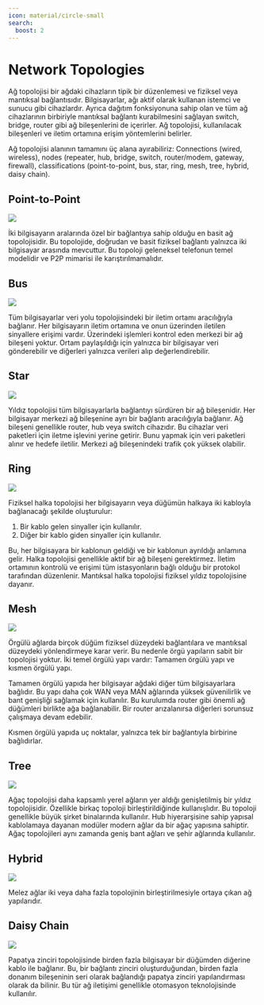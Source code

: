 ```yaml
---
icon: material/circle-small
search:
  boost: 2
---
```


# Network Topologies

Ağ topolojisi bir ağdaki cihazların tipik bir düzenlemesi ve fiziksel veya mantıksal bağlantısıdır. Bilgisayarlar, ağı aktif olarak kullanan istemci ve sunucu gibi cihazlardır. Ayrıca dağıtım fonksiyonuna sahip olan ve tüm ağ cihazlarının birbiriyle mantıksal bağlantı kurabilmesini sağlayan switch, bridge, router gibi ağ bileşenlerini de içerirler. Ağ topolojisi, kullanılacak bileşenleri ve iletim ortamına erişim yöntemlerini belirler.

Ağ topolojisi alanının tamamını üç alana ayırabiliriz: Connections (wired, wireless), nodes (repeater, hub, bridge, switch, router/modem, gateway, firewall), classifications (point-to-point, bus, star, ring, mesh, tree, hybrid, daisy chain).

## Point-to-Point

![](../assets/images/topo-p2p.png)

İki bilgisayarın aralarında özel bir bağlantıya sahip olduğu en basit ağ topolojisidir. Bu topolojide, doğrudan ve basit fiziksel bağlantı yalnızca iki bilgisayar arasında mevcuttur. Bu topoloji geleneksel telefonun temel modelidir ve P2P mimarisi ile karıştırılmamalıdır.

## Bus

![](../assets/images/topo-bus.png)

Tüm bilgisayarlar veri yolu topolojisindeki bir iletim ortamı aracılığıyla bağlanır. Her bilgisayarın iletim ortamına ve onun üzerinden iletilen sinyallere erişimi vardır. Üzerindeki işlemleri kontrol eden merkezi bir ağ bileşeni yoktur. Ortam paylaşıldığı için yalnızca bir bilgisayar veri gönderebilir ve diğerleri yalnızca verileri alıp değerlendirebilir.

## Star

![](../assets/images/topo-star.png)

Yıldız topolojisi tüm bilgisayarlarla bağlantıyı sürdüren bir ağ bileşenidir. Her bilgisayar merkezi ağ bileşenine ayrı bir bağlantı aracılığıyla bağlanır. Ağ bileşeni genellikle router, hub veya switch cihazıdır. Bu cihazlar veri paketleri için iletme işlevini yerine getirir. Bunu yapmak için veri paketleri alınır ve hedefe iletilir. Merkezi ağ bileşenindeki trafik çok yüksek olabilir.

## Ring

![](../assets/images/topo-ring.png)

Fiziksel halka topolojisi her bilgisayarın veya düğümün halkaya iki kabloyla bağlanacağı şekilde oluşturulur:

1. Bir kablo gelen sinyaller için kullanılır.
2. Diğer bir kablo giden sinyaller için kullanılır.

Bu, her bilgisayara bir kablonun geldiği ve bir kablonun ayrıldığı anlamına gelir. Halka topolojisi genellikle aktif bir ağ bileşeni gerektirmez. İletim ortamının kontrolü ve erişimi tüm istasyonların bağlı olduğu bir protokol tarafından düzenlenir. Mantıksal halka topolojisi fiziksel yıldız topolojisine dayanır.

## Mesh

![](../assets/images/topo-mesh.png)

Örgülü ağlarda birçok düğüm fiziksel düzeydeki bağlantılara ve mantıksal düzeydeki yönlendirmeye karar verir. Bu nedenle örgü yapıların sabit bir topolojisi yoktur. İki temel örgülü yapı vardır: Tamamen örgülü yapı ve kısmen örgülü yapı.

Tamamen örgülü yapıda her bilgisayar ağdaki diğer tüm bilgisayarlara bağlıdır. Bu yapı daha çok WAN veya MAN ağlarında yüksek güvenilirlik ve bant genişliği sağlamak için kullanılır. Bu kurulumda router gibi önemli ağ düğümleri birlikte ağa bağlanabilir. Bir router arızalanırsa diğerleri sorunsuz çalışmaya devam edebilir.

Kısmen örgülü yapıda uç noktalar, yalnızca tek bir bağlantıyla birbirine bağlıdırlar.

## Tree

![](../assets/images/topo-tree.png)

Ağaç topolojisi daha kapsamlı yerel ağların yer aldığı genişletilmiş bir yıldız topolojisidir. Özellikle birkaç topoloji birleştirildiğinde kullanışlıdır. Bu topoloji genellikle büyük şirket binalarında kullanılır. Hub hiyerarşisine sahip yapısal kablolamaya dayanan modüler modern ağlar da bir ağaç yapısına sahiptir. Ağaç topolojileri aynı zamanda geniş bant ağları ve şehir ağlarında kullanılır.

## Hybrid

![](../assets/images/topo-hybrid.png)

Melez ağlar iki veya daha fazla topolojinin birleştirilmesiyle ortaya çıkan ağ yapılarıdır.

## Daisy Chain

![](../assets/images/topo-daisy-chain.png)

Papatya zinciri topolojisinde birden fazla bilgisayar bir düğümden diğerine kablo ile bağlanır. Bu, bir bağlantı zinciri oluşturduğundan, birden fazla donanım bileşeninin seri olarak bağlandığı papatya zinciri yapılandırması olarak da bilinir. Bu tür ağ iletişimi genellikle otomasyon teknolojisinde kullanılır.
